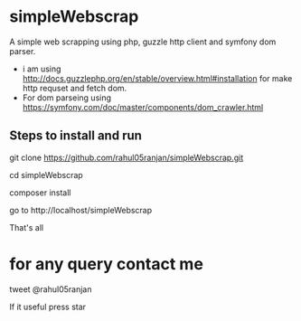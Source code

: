 # simpleWebscrap
A simple web scrapping using php, guzzle http client and symfony dom parser. 

- i am using http://docs.guzzlephp.org/en/stable/overview.html#installation for make http requset and fetch dom.
- For dom parseing using https://symfony.com/doc/master/components/dom_crawler.html

## Steps to install and run

git clone https://github.com/rahul05ranjan/simpleWebscrap.git

cd simpleWebscrap

composer install

go to http://localhost/simpleWebscrap

That's all

# for any query contact me
tweet @rahul05ranjan

If it useful press star

